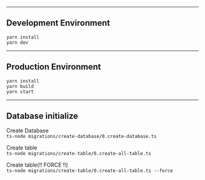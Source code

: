 
---
Development Environment
-
`yarn install`<br>
`yarn dev`

---


Production Environment
-
`yarn install`<br>
`yarn build`<br>
`yarn start`

---

Database initialize
-

Create Database<br>
`ts-node migrations/create-database/0.create-database.ts`

Create table<br>
`ts-node migrations/create-table/0.create-all-table.ts`

Create table(‼️ FORCE ‼️)<br>
`ts-node migrations/create-table/0.create-all-table.ts --force`
